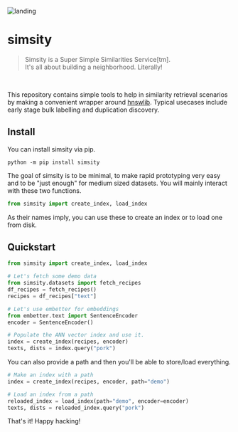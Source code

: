 
![landing](https://user-images.githubusercontent.com/1019791/222645884-fd88cd66-3dd0-4b6e-98f4-65586040e538.png)

# simsity

> Simsity is a Super Simple Similarities Service[tm]. <br>
> It's all about building a neighborhood. Literally! <br>

<br>

This repository contains simple tools to help in similarity retrieval scenarios
by making a convenient wrapper around [hnswlib](https://github.com/nmslib/hnswlib/blob/master/examples/python/EXAMPLES.md).
Typical usecases include early stage bulk labelling and duplication discovery.

## Install

You can install simsity via pip.

```
python -m pip install simsity
```

The goal of simsity is to be minimal, to make rapid prototyping very easy and to be "just enough" for medium sized datasets. You will mainly interact with these two functions. 

```python
from simsity import create_index, load_index
```

As their names imply, you can use these to create an index or to load one from disk. 

## Quickstart

```python
from simsity import create_index, load_index

# Let's fetch some demo data
from simsity.datasets import fetch_recipes
df_recipes = fetch_recipes()
recipes = df_recipes["text"]

# Let's use embetter for embeddings 
from embetter.text import SentenceEncoder
encoder = SentenceEncoder()

# Populate the ANN vector index and use it. 
index = create_index(recipes, encoder)
texts, dists = index.query("pork")
```

You can also provide a path and then you'll be able to store/load everything.

```python
# Make an index with a path
index = create_index(recipes, encoder, path="demo")

# Load an index from a path
reloaded_index = load_index(path="demo", encoder=encoder)
texts, dists = reloaded_index.query("pork")
```

That's it! Happy hacking!
